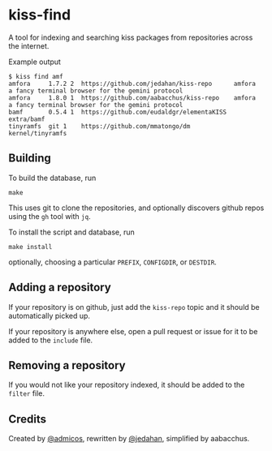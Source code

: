 # kiss-find

A tool for indexing and searching kiss packages from repositories across the internet.

Example output

    $ kiss find amf
    amfora     1.7.2 2  https://github.com/jedahan/kiss-repo      amfora            a fancy terminal browser for the gemini protocol
    amfora     1.8.0 1  https://github.com/aabacchus/kiss-repo    amfora            a fancy terminal browser for the gemini protocol
    bamf       0.5.4 1  https://github.com/eudaldgr/elementaKISS  extra/bamf
    tinyramfs  git 1    https://github.com/mmatongo/dm            kernel/tinyramfs

## Building

To build the database, run

    make

This uses git to clone the repositories, and optionally discovers github repos using the `gh` tool with `jq`.

To install the script and database, run

    make install

optionally, choosing a particular `PREFIX`, `CONFIGDIR`, or `DESTDIR`.

## Adding a repository

If your repository is on github, just add the `kiss-repo` topic and it should be automatically picked up.

If your repository is anywhere else, open a pull request or issue for it to be added to the `include` file.

## Removing a repository

If you would not like your repository indexed, it should be added to the `filter` file.

## Credits

Created by [@admicos](https://ecmelberk.com), rewritten by [@jedahan](https://github.com/jedahan), simplified by aabacchus.
